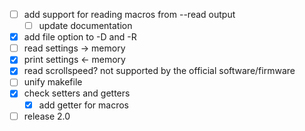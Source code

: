 - [ ] add support for reading macros from --read output
	- [ ] update documentation
- [x] add file option to -D and -R
- [ ] read settings → memory
- [x] print settings ← memory
- [x] read scrollspeed? not supported by the official software/firmware
- [ ] unify makefile
- [x] check setters and getters
	- [x] add getter for macros
- [ ] release 2.0
